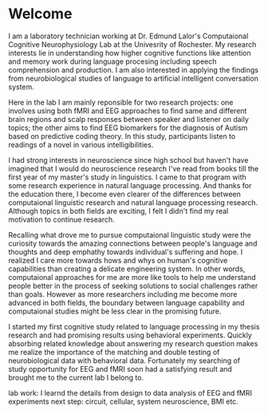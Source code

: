 # Welcome

I am a laboratory technician working at Dr. Edmund Lalor's Computaional Cognitive Neurophysiology Lab at the Univesrity of Rochester. My research interests lie in understanding how higher cognitive functions like attention and memory work during language procesing including speech comprehension and production. I am also interested in applying the findings from neurobiological studies of language to artificial intelligent conversation system. 

Here in the lab I am mainly reponsible for two research projects: one involves using both fMRI and EEG approaches to find same and different brain regions and scalp responses between speaker and listener on daily topics; the other aims to find EEG biomarkers for the diagnosis of Autism based on predictive coding theory. In this study, participants listen to readings of a novel in various intelligibilities.

I had strong interests in neuroscience since high school but haven't have imagined that I would do neuroscience research I've read from books till the first year of my master's study in linguistics. I came to that program with some research experience in natural language processing. And thanks for the education there, I become even clearer of the differences between computaional linguistic research and natural language processing research. Although topics in both fields are exciting, I felt I didn't find my real motivation to continue research. 

Recalling what drove me to pursue computaional linguistic study were the curiosity towards the amazing connections between people's language and thoughts and deep emphathy towards individual's suffering and hope. I realized I care more towards hows and whys on human's cognitive capabilities than creating a delicate engineering system. In other words, computaional approaches for me are more like tools to help me understand people better in the process of seeking solutions to social challenges rather than goals. However as more researchers including me become more advanced in both fields, the boundary between language capability and computaional studies might be less clear in the promising future. 

I started my first cognitive study related to language processing in my thesis research and had promising results using behavioral experiments. Quickly absorbing related knowledge about answering my research question makes me realize the importance of the matching and double testing of neurobiological data with behavioral data. Fortunately my searching of study opportunity for EEG and fMRI soon had a satisfying result and brought me to the current lab I belong to. 

lab work: I learnd the details from design to data analysis of EEG and fMRI experiments
next step: circuit, cellular, system neuroscience, BMI etc. 

<!---
xueyingtheowl/xueyingtheowl is a ✨ special ✨ repository because its `README.md` (this file) appears on your GitHub profile.
You can click the Preview link to take a look at your changes.
--->
